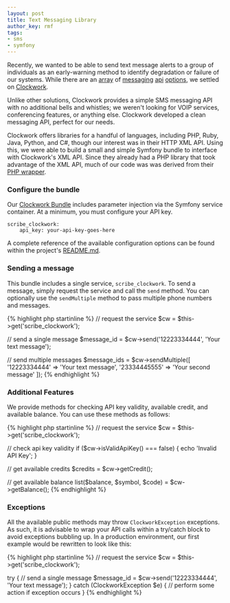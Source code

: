 ```yaml
---
layout: post
title: Text Messaging Library
author_key: rmf
tags:
- sms
- symfony
---
```


Recently, we wanted to be able to send text message alerts to a group of individuals as an early-warning method to identify degradation or failure of our systems. While there are an [array](http://www.twilio.com/sms) of [messaging](https://carouselsms.com/) [api](http://www.textmarks.com/front/dev/) [options](http://blog.mashape.com/post/56272188360/list-of-50-sms-apis), we settled on [Clockwork](http://www.clockworksms.com/). 

Unlike other solutions, Clockwork provides a simple SMS messaging API with no additional bells and whistles; we weren't looking for VOIP services, conferencing features, or anything else. Clockwork developed a clean messaging API, perfect for our needs.

Clockwork offers libraries for a handful of languages, including PHP, Ruby, Java, Python, and C#, though our interest was in their HTTP XML API. Using this, we were able to build a small and simple Symfony bundle to interface with Clockwork's XML API. Since they already had a PHP library that took advantage of the XML API, much of our code was was derived from their [PHP wrapper](https://github.com/mediaburst/clockwork-php).

### Configure the bundle

Our [Clockwork Bundle](https://github.com/scribenet/ScribeClockworkBundle) includes parameter injection via the Symfony service container. At a minimum, you must configure your API key.

```
scribe_clockwork:
    api_key: your-api-key-goes-here
```

A complete reference of the available configuration options can be found within the project's [README.md](https://github.com/scribenet/ScribeClockworkBundle#configuration).

### Sending a message

This bundle includes a single service, `scribe_clockwork`. To send a message, simply request the service and call the `send` method. You can optionally use the `sendMultiple` method to pass multiple phone numbers and messages.

{% highlight php startinline %}
// request the service
$cw = $this->get('scribe_clockwork');

// send a single message
$message_id = $cw->send('12223334444', 'Your text message');

// send multiple messages
$message_ids = $cw->sendMultiple([
    '12223334444' => 'Your text message',
    '23334445555' => 'Your second message'
]);
{% endhighlight %}

### Additional Features

We provide methods for checking API key validity, available credit, and available balance. You can use these methods as follows:

{% highlight php startinline %}
// request the service
$cw = $this->get('scribe_clockwork');

// check api key validity
if ($cw->isValidApiKey() === false) {
	echo 'Invalid API Key';
}

// get available credits
$credits = $cw->getCredit();

// get available balance
list($balance, $symbol, $code) = $cw->getBalance();
{% endhighlight %}

### Exceptions

All the available public methods may throw `ClockworkException` exceptions. As such, it is advisable to wrap your API calls within a try/catch block to avoid exceptions bubbling up. In a production environment, our first example would be rewritten to look like this:

{% highlight php startinline %}
// request the service
$cw = $this->get('scribe_clockwork');

try {
	// send a single message
	$message_id = $cw->send('12223334444', 'Your text message');
} catch (ClockworkException $e) {
	// perform some action if exception occurs
}
{% endhighlight %}